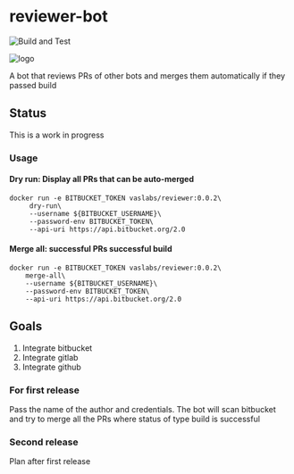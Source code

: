 # reviewer-bot

![Build and Test](https://github.com/vaslabs/reviewer-bot/workflows/Scala%20CI/badge.svg)

![logo](https://github.com/vaslabs/reviewer-bot/raw/master/images/reviewerbot_256x256.png)

A bot that reviews PRs of other bots and merges them automatically if they passed build


## Status
This is a work in progress

### Usage

#### Dry run: Display all PRs that can be auto-merged
```
docker run -e BITBUCKET_TOKEN vaslabs/reviewer:0.0.2\
     dry-run\
     --username ${BITBUCKET_USERNAME}\
     --password-env BITBUCKET_TOKEN\
     --api-uri https://api.bitbucket.org/2.0
 ```
 #### Merge all: successful PRs successful build
 ```
docker run -e BITBUCKET_TOKEN vaslabs/reviewer:0.0.2\
     merge-all\
     --username ${BITBUCKET_USERNAME}\
     --password-env BITBUCKET_TOKEN\
     --api-uri https://api.bitbucket.org/2.0
 ```
## Goals
1. Integrate bitbucket
2. Integrate gitlab
3. Integrate github

### For first release

Pass the name of the author and credentials. The bot will scan bitbucket and try to merge all the PRs where status of type build is successful

### Second release

Plan after first release
